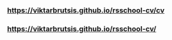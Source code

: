 

### https://viktarbrutsis.github.io/rsschool-cv/cv

### https://viktarbrutsis.github.io/rsschool-cv/

